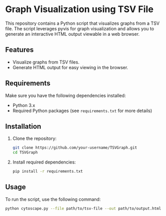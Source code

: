 # Graph Visualization using TSV File

This repository contains a Python script that visualizes graphs from a TSV file. The script leverages pyvis for graph visualization and allows you to generate an interactive HTML output viewable in a web browser.

## Features
- Visualize graphs from TSV files.
- Generate HTML output for easy viewing in the browser.

## Requirements
Make sure you have the following dependencies installed:
- Python 3.x
- Required Python packages (see `requirements.txt` for more details)

## Installation
1. Clone the repository:
    ```bash
    git clone https://github.com/your-username/TSVGraph.git
    cd TSVGraph
    ```

2. Install required dependencies:
    ```bash
    pip install -r requirements.txt
    ```

## Usage
To run the script, use the following command:

```bash
python cytoscape.py --file path/to/tsv-file --out path/to/output.html
